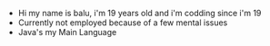 - Hi my name is balu, i'm 19 years old and i'm codding since i'm 19
- Currently not employed because of a few mental issues
- Java's my Main Language
